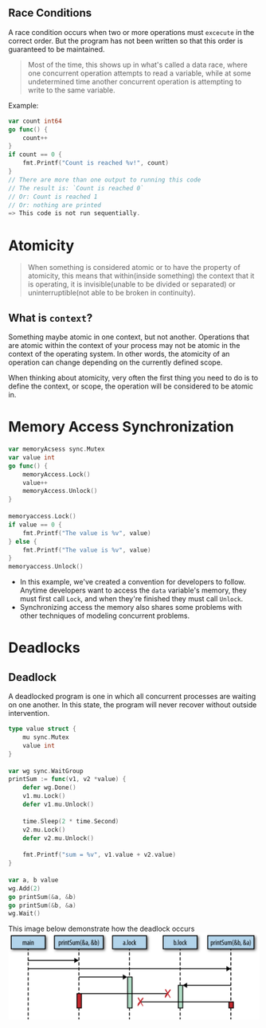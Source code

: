 ## Race Conditions
A race condition occurs when two or more operations must `excecute` in the correct order. But the program has not been 
written so that this order is guaranteed to be maintained.

> Most of the time, this shows up in what's called a data race, where one concurrent operation attempts to read a variable,
> while at some undetermined time another concurrent operation is attempting to write to the same variable.

Example:
```go
var count int64
go func() {
	count++
}
if count == 0 {
	fmt.Printf("Count is reached %v!", count)
}
// There are more than one output to running this code
// The result is: `Count is reached 0`
// Or: Count is reached 1
// Or: nothing are printed
=> This code is not run sequentially.
```
# Atomicity
> When something is considered atomic or to have the property of atomicity, this means 
> that within(inside something) the context that it is operating, it is invisible(unable to be divided or separated)
> or uninterruptible(not able to be broken in continuity).

## What is `context`?
Something maybe atomic in one context, but not another.
Operations that are atomic within the context of your process may not be atomic in the context of the operating system. 
In other words, the atomicity of an operation can change depending on the currently defined scope.

When thinking about atomicity, very often the first thing you need to do is to define the context, or scope, the operation
will be considered to be atomic in.


# Memory Access Synchronization
```go
var memoryAcsess sync.Mutex
var value int
go func() {
	memoryAccess.Lock()
	value++
	memoryAccess.Unlock()
}

memoryaccess.Lock()
if value == 0 {
	fmt.Printf("The value is %v", value)
} else {
	fmt.Printf("The value is %v", value)
}
memoryaccess.Unlock()
```
* In this example, we've created a convention for developers to follow. Anytime developers
want to access the `data` variable's memory, they must first call `Lock`, and
when they're finished they must call `Unlock`.
* Synchronizing access the memory also shares some problems with other techniques of modeling concurrent problems.

# Deadlocks
## Deadlock
A deadlocked program is one in which all concurrent processes are waiting on one another. In this state, the program will
never recover without outside intervention.
```go
type value struct {
	mu sync.Mutex
	value int
}

var wg sync.WaitGroup
printSum := func(v1, v2 *value) {
	defer wg.Done()
	v1.mu.Lock()
	defer v1.mu.Unlock()
	
	time.Sleep(2 * time.Second)
	v2.mu.Lock()
	defer v2.mu.Unlock()
	
	fmt.Printf("sum = %v", v1.value + v2.value)
}

var a, b value
wg.Add(2)
go printSum(&a, &b)
go printSum(&b, &a)
wg.Wait()
```
This image below demonstrate how the deadlock occurs
![Demonstration of a timing issue giving rise to a deadlock](../assets/images/deadlock.png)

